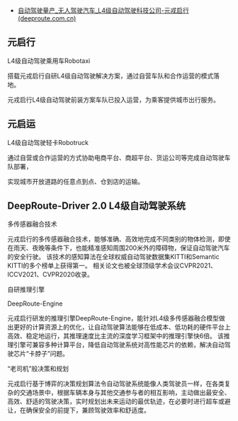 - [自动驾驶量产_无人驾驶汽车_L4级自动驾驶科技公司-元戎启行 (deeproute.com.cn)](http://www.deeproute.com.cn/)

## 元启行

L4级自动驾驶乘用车Robotaxi

搭载元戎启行自研L4级自动驾驶解决方案，通过自营车队和合作运营的模式落地。

元戎启行L4级自动驾驶前装方案车队已投入运营，为乘客提供城市出行服务。

## 元启运

L4级自动驾驶轻卡Robotruck

通过自营或合作运营的方式协助电商平台、商超平台、货运公司等完成自动驾驶车队部署，

实现城市开放道路的任意点到点、仓到店的运输。

## DeepRoute-Driver 2.0 L4级自动驾驶系统

多传感器融合技术

元戎启行的多传感器融合技术，能够准确、高效地完成不同类别的物体检测，即使在雨天、夜晚等条件下，也能精准感知周围200米外的障碍物，保证自动驾驶汽车的安全行驶。
该技术的感知算法在全球权威自动驾驶数据集KITTI和Semantic KITTI的多个榜单上获得第一。
相关论文也被全球顶级学术会议CVPR2021、ICCV2021、CVPR2020收录。

自研推理引擎

DeepRoute-Engine

元戎启行研发的推理引擎DeepRoute-Engine，能针对L4级多传感器融合模型做出更好的计算资源上的优化，让自动驾驶算法能够在低成本、低功耗的硬件平台上高效、稳定地运行，其推理速度比主流的深度学习框架中的推理引擎快6倍。
该推理引擎可兼容多种计算平台，降低自动驾驶系统对高性能芯片的依赖，解决自动驾驶芯片“卡脖子”问题。

“老司机”般决策和规划

元戎启行基于博弈的决策规划算法令自动驾驶系统能像人类驾驶员一样，在各类复杂的交通场景中，根据车辆本身与其他交通参与者的相互影响，主动做出最安全、高效、舒适的驾驶决策，实时规划出未来运动的最优轨迹，在必要时进行超车或避让，在确保安全的前提下，兼顾驾驶效率和舒适度。